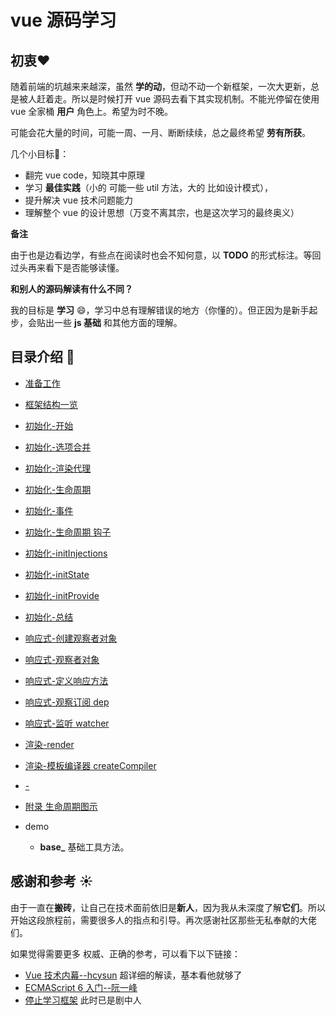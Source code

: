 <!-- vue_learn--前言 -->

# vue 源码学习

## 初衷:heart:

随着前端的坑越来来越深，虽然 **学的动**，但动不动一个新框架，一次大更新，总是被人赶着走。所以是时候打开 vue 源码去看下其实现机制。不能光停留在使用 vue 全家桶 **用户** 角色上。希望为时不晚。

可能会花大量的时间，可能一周、一月、断断续续，总之最终希望 **劳有所获**。

几个小目标:triangular_flag_on_post:：

-   翻完 vue code，知晓其中原理
-   学习 **最佳实践**（小的 可能一些 util 方法，大的 比如设计模式），
-   提升解决 vue 技术问题能力
-   理解整个 vue 的设计思想（万变不离其宗，也是这次学习的最终奥义）

**备注**

由于也是边看边学，有些点在阅读时也会不知何意，以 **TODO** 的形式标注。等回过头再来看下是否能够读懂。

**和别人的源码解读有什么不同？**

我的目标是 **学习** :smile:，学习中总有理解错误的地方（你懂的）。但正因为是新手起步，会贴出一些 **js 基础** 和其他方面的理解。

## 目录介绍 :bookmark_tabs:

-   [准备工作](./vue_learn_prepare.md)
-   [框架结构一览](./vue_learn_frame.md)

-   [初始化-开始](./vue_learn_init_start.md)
-   [初始化-选项合并](./vue_learn_init_options.md)
-   [初始化-渲染代理](./vue_learn_init_renderProxy.md)
-   [初始化-生命周期](./vue_learn_init_life.md)
-   [初始化-事件](./vue_learn_init_events.md)
-   [初始化-生命周期 钩子](./vue_learn_init_lifeHook.md)
-   [初始化-initInjections](./vue_learn_init_initInjections.md)
-   [初始化-initState](./vue_learn_init_initState.md)
-   [初始化-initProvide](./vue_learn_init_initProvide.md)
-   [初始化-总结](./vue_learn_init_end.md)

-   [响应式-创建观察者对象](./vue_learn_reactive_observe.md)
-   [响应式-观察者对象](./vue_learn_reactive_Observer.md)
-   [响应式-定义响应方法](./vue_learn_reactive_defineReactive.md)
-   [响应式-观察订阅 dep](./vue_learn_reactive_dep.md)
-   [响应式-监听 watcher](./vue_learn_reactive_watcher.md)

-   [渲染-render](./vue_learn_render_parser.md)
-   [渲染-模板编译器 createCompiler](./vue_learn_render_parser.md)

-   [-](-)
-   [附录 生命周期图示](./vue_learn_appendix_life.md)
-   demo

    -   **base\_** 基础工具方法。

## 感谢和参考 :sunny:

由于一直在**搬砖**，让自己在技术面前依旧是**新人**，因为我从未深度了解**它们**。所以开始这段旅程前，需要很多人的指点和引导。再次感谢社区那些无私奉献的大佬们。

如果觉得需要更多 权威、正确的参考，可以看下以下链接：

-   [Vue 技术内幕--hcysun](http://hcysun.me/vue-design/) 超详细的解读，基本看他就够了
-   [ECMAScript 6 入门--阮一峰](http://es6.ruanyifeng.com/)
-   [停止学习框架](https://juejin.im/post/5c1a839f518825780008537d) 此时已是剧中人
